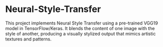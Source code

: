 # Neural-Style-Transfer
This project implements Neural Style Transfer using a pre-trained VGG19 model in TensorFlow/Keras. It blends the content of one image with the style of another, producing a visually stylized output that mimics artistic textures and patterns.
